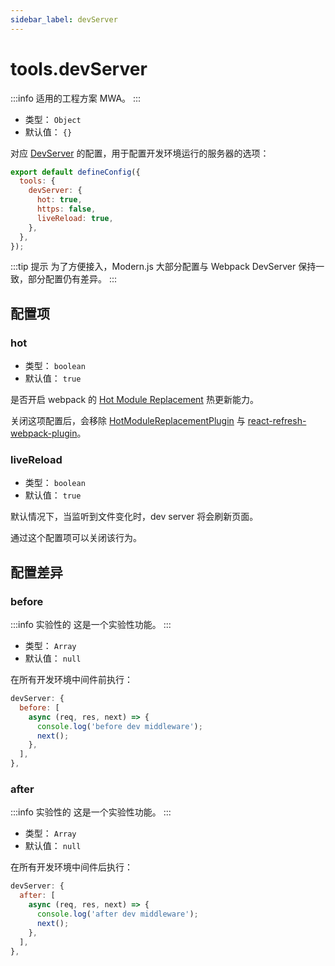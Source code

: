 ```yaml
---
sidebar_label: devServer
---
```


# tools.devServer

:::info 适用的工程方案
MWA。
:::

- 类型： `Object`
- 默认值： `{}`

对应 [DevServer](https://webpack.docschina.org/configuration/dev-server/#devserverlivereload) 的配置，用于配置开发环境运行的服务器的选项：

```js title="modern.config.js"
export default defineConfig({
  tools: {
    devServer: {
      hot: true,
      https: false,
      liveReload: true,
    },
  },
});
```

:::tip 提示
为了方便接入，Modern.js 大部分配置与 Webpack DevServer 保持一致，部分配置仍有差异。
:::

## 配置项

### hot

- 类型： `boolean`
- 默认值： `true`

是否开启 webpack 的 [Hot Module Replacement](https://webpack.js.org/concepts/hot-module-replacement/) 热更新能力。

关闭这项配置后，会移除 [HotModuleReplacementPlugin](https://webpack.js.org/plugins/hot-module-replacement-plugin/) 与 [react-refresh-webpack-plugin](https://github.com/pmmmwh/react-refresh-webpack-plugin)。

### liveReload

- 类型： `boolean`
- 默认值： `true`

默认情况下，当监听到文件变化时，dev server 将会刷新页面。

通过这个配置项可以关闭该行为。

## 配置差异

### before

:::info 实验性的
这是一个实验性功能。
:::

- 类型： `Array`
- 默认值： `null`

在所有开发环境中间件前执行：

```js
devServer: {
  before: [
    async (req, res, next) => {
      console.log('before dev middleware');
      next();
    },
  ],
},
```

### after

:::info 实验性的
这是一个实验性功能。
:::

- 类型： `Array`
- 默认值： `null`

在所有开发环境中间件后执行：

```js
devServer: {
  after: [
    async (req, res, next) => {
      console.log('after dev middleware');
      next();
    },
  ],
},
```
